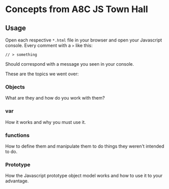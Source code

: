 # Concepts from A8C JS Town Hall

## Usage

Open each respective `*.html` file in your browser and open your Javascript console. Every comment with a `>` like this:

    // > something
    
Should correspond with a message you seen in your console.

These are the topics we went over:

### Objects
What are they and how do you work with them?

### var
How it works and why you must use it.

### functions
How to define them and manipulate them to do things they weren't
intended to do.

### Prototype
How the Javascript prototype object model works and how to use it
to your advantage.
